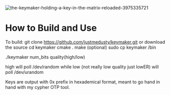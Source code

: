 ![the-keymaker-holding-a-key-in-the-matrix-reloaded-3975335721](https://github.com/user-attachments/assets/3e738f58-edef-422e-a65c-27448e543e43)

# How to Build and Use

To build:
git clone https://github.com/justmedusty/keymaker.git or download the source
cd keymaker
cmake .
make
(optional) sudo cp keymaker /bin

./keymaker num_bits quality(high/low)

high will poll /dev/random while low (not really low quality just lowER) will poll /dev/urandom

Keys are output with 0x prefix in hexademical format, meant to go hand in hand with my cypher OTP tool.
